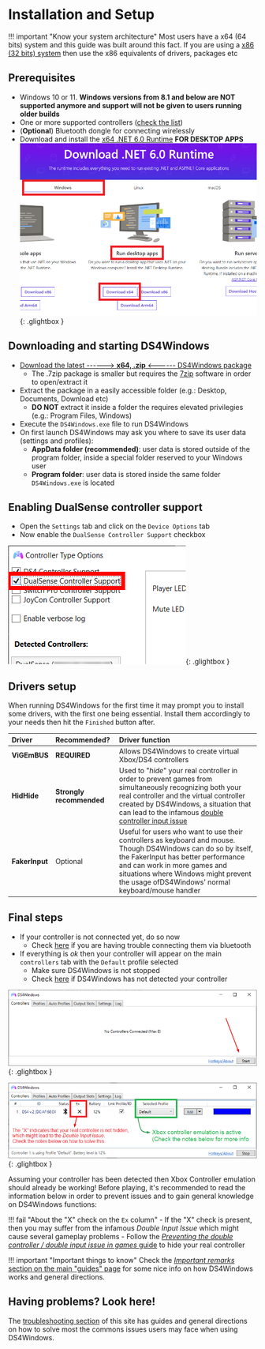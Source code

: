 # Installation and Setup

!!! important "Know your system architecture"
    Most users have a x64 (64 bits) system and this guide was built around this fact. If you are using a [x86 (32 bits) system](../../other/how-to-check-architecture/) then use the x86 equivalents of drivers, packages etc

## Prerequisites

- Windows 10 or 11. __Windows versions from 8.1 and below are NOT supported anymore and support will not be given to users running older builds__
- One or more supported controllers ([check the list](../../About-DS4Windows/supported-gamepads/)) 
- (__Optional__) Bluetooth dongle for connecting wirelessly
- Download and install the [x64 .NET 6.0 Runtime](https://dotnet.microsoft.com/download/dotnet/6.0/runtime) __FOR DESKTOP APPS__
![dotnet6runtimeF.png](images/dotnet6runtime.png){: .glightbox }  

## Downloading and starting DS4Windows

- [Download the latest ------> __x64, .zip__ <------ DS4Windows package](https://github.com/Ryochan7/DS4Windows/releases)
    - The .7zip package is smaller but requires the [7zip](https://www.7-zip.org/) software in order to open/extract it
- Extract the package in a easily accessible folder (e.g.: Desktop, Documents, Download etc)
    - __DO NOT__ extract it inside a folder the requires elevated privilegies (e.g.: Program Files, Windows)
- Execute the `DS4Windows.exe` file to run DS4Windows
- On first launch DS4Windows may ask you where to save its user data (settings and profiles):
    - __AppData folder (recommended)__: user data is stored outside of the program folder, inside a special folder reserved to your Windows user
    - __Program folder__: user data is stored inside the same folder `DS4Windows.exe` is located

## Enabling DualSense controller support

- Open the `Settings` tab and click on the `Device Options` tab
- Now enable the `DualSense Controller Support` checkbox

![DS4WControllerSupportDualSense.png](images/DS4WControllerSupportDualSense.png){: .glightbox }  

## Drivers setup

When running DS4Windows for the first time it may prompt you to install some drivers, with the first one being essential. Install them accordingly to your needs then hit the `Finished` button after.

| Driver | Recommended? | Driver function |
| :--- | :--- | :--- |
| __ViGEmBUS__ |  __REQUIRED__ | Allows DS4Windows to create virtual Xbox/DS4 controllers |
| __HidHide__ | __Strongly recommended__ | Used to "_hide_" your real controller in order to prevent games from simultaneously recognizing both your real controller and the virtual controller created by DS4Windows, a situation that can lead to the infamous [double controller input issue](../solving-double-input) |
| __FakerInput__ | Optional | Useful for users who want to use their controllers as keyboard and mouse. Though DS4Windows can do so by itself, the FakerInput has better performance and can work in more games and situations where Windows might prevent the usage ofDS4Windows' normal keyboard/mouse handler   |

## Final steps

- If your controller is not connected yet, do so now
    - Check [here](../../guides/connecting-controllers/) if you are having trouble connecting them via bluetooth
- If everything is _ok_ then your controller will appear on the main `controllers` tab with the `Default` profile selected
    - Make sure DS4Windows is not stopped
    - Check [here](../../troubleshooting/ds4w-controller-detection/) if DS4Windows has not detected your controller

![DS4WStopped](images/DS4WStopped.png){: .glightbox }  

![DS4WEndNote.png](images/DS4WEndNote.png){: .glightbox } 

Assuming your controller has been detected then Xbox Controller emulation should already be working! Before playing, it's recommended to read the information below in order to prevent issues and to gain general knowledge on DS4Windows functions:

!!! fail "About the "X" check on the `Ex` column"
    - If the "X" check is present, then you may suffer from the infamous _Double Input Issue_ which might cause several gameplay problems
    - Follow the [_Preventing the double controller / double input issue in games_ guide](../../guides/solving-double-input) to hide your real controller

!!! important "Important things to know"
    Check the [_Important remarks_ section on the main "guides" page](../#important-remarks) for some nice info on how DS4Windows works and general directions.

## Having problems? Look here!

The [troubleshooting section](../../troubleshooting) of this site has guides and general directions on how to solve most the commons issues users may face when using DS4Windows.
